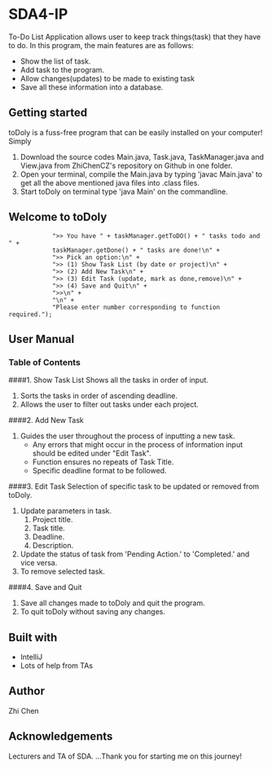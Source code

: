SDA4-IP
=============
To-Do List Application allows user to keep track things(task) that they have to do.
In this program, the main features are as follows:
* Show the list of task.
* Add task to the program.
* Allow changes(updates) to be made to existing task
* Save all these information into a database.

Getting started
----------------
toDoly is a fuss-free program that can be easily installed on your computer!
Simply 
1. Download the source codes Main.java, Task.java, TaskManager.java and View.java from ZhiChenCZ's repository on Github in one folder.
2. Open your terminal, compile the Main.java by typing 'javac Main.java' to get all the above mentioned java files into .class files.
3. Start toDoly on terminal type 'java Main' on the commandline.
 


Welcome to toDoly
------------------

                ">> You have " + taskManager.getToDO() + " tasks todo and " +
                taskManager.getDone() + " tasks are done!\n" +
                ">> Pick an option:\n" +
                ">> (1) Show Task List (by date or project)\n" +
                ">> (2) Add New Task\n" +
                ">> (3) Edit Task (update, mark as done,remove)\n" +
                ">> (4) Save and Quit\n" +
                ">>\n" +
                "\n" +
                "Please enter number corresponding to function required.");
                
User Manual
-------------

### Table of Contents

####1. Show Task List
Shows all the tasks in order of input.
1. Sorts the tasks in order of ascending deadline.
2. Allows the user to filter out tasks under each project. 

####2. Add New Task
1. Guides the user throughout the process of inputting a new task.
    + Any errors that might occur in the process of information input should be edited under "Edit Task".
    + Function ensures no repeats of Task Title.
    + Specific deadline format to be followed.

####3. Edit Task
Selection of specific task to be updated or removed from toDoly.
1. Update parameters in task.
    1. Project title.
    2. Task title.
    3. Deadline.
    4. Description.
2. Update the status of task from 'Pending Action.' to 'Completed.' and vice versa.
3. To remove selected task.   

####4. Save and Quit
1. Save all changes made to toDoly and quit the program.
2. To quit toDoly without saving any changes.

Built with
-----------            
* IntelliJ
* Lots of help from TAs

Author
------
Zhi Chen

Acknowledgements
-----------------
Lecturers and TA of SDA. ...Thank you for starting me on this journey!                 
                
